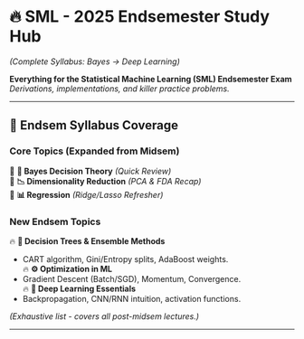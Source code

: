 # 🔥 SML - 2025 Endsemester Study Hub  
*(Complete Syllabus: Bayes → Deep Learning)*  

**Everything for the Statistical Machine Learning (SML) Endsemester Exam**  
*Derivations, implementations, and killer practice problems.*  

---

## 📜 **Endsem Syllabus Coverage**  
### **Core Topics (Expanded from Midsem)**  
🔹 **🎯 Bayes Decision Theory** *(Quick Review)*  
🔹 **📉 Dimensionality Reduction** *(PCA & FDA Recap)*  
🔹 **📊 Regression** *(Ridge/Lasso Refresher)*  

### **New Endsem Topics**  
🔥 **🌳 Decision Trees & Ensemble Methods**  
   - CART algorithm, Gini/Entropy splits, AdaBoost weights.  
🔥 **⚙️ Optimization in ML**  
   - Gradient Descent (Batch/SGD), Momentum, Convergence.  
🔥 **🧠 Deep Learning Essentials**  
   - Backpropagation, CNN/RNN intuition, activation functions.  

*(Exhaustive list - covers all post-midsem lectures.)*  

---
